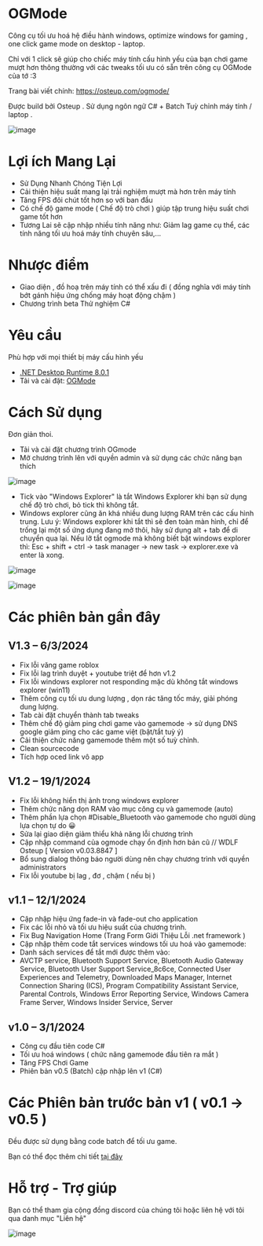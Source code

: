 # OGMode
Công cụ tối ưu hoá hệ điều hành windows, optimize windows for gaming , one click game mode on desktop - laptop.

Chỉ với 1 click sẽ giúp cho chiếc máy tính cấu hình yếu của bạn chơi game mượt hơn thông thường với các tweaks tối ưu có sẵn trên công cụ OGMode của tớ :3

Trang bài viết chính: https://osteup.com/ogmode/

Được build bởi Osteup . Sử dụng ngôn ngữ C# + Batch Tuỳ chỉnh máy tính / laptop .

![image](https://github.com/SiroCandy06/OGMode/assets/101639160/e50f465b-47b9-4b1a-9c4d-c6fdafaff1c5)

# Lợi ích Mang Lại
* Sử Dụng Nhanh Chóng Tiện Lợi
* Cải thiện hiệu suất mang lại trải nghiệm mượt mà hơn trên máy tính
* Tăng FPS đôi chút tốt hơn so với ban đầu
* Có chế độ game mode ( Chế độ trò chơi ) giúp tập trung hiệu suất chơi game tốt hơn
* Tương Lai sẽ cập nhập nhiều tính năng như: Giảm lag game cụ thể, các tính năng tối ưu hoá máy tính chuyên sâu,...

# Nhược điểm
* Giao diện , đồ hoạ trên máy tính có thể xấu đi ( đồng nghĩa với máy tính bớt gánh hiệu ứng chống máy hoạt động chậm )
* Chương trình beta Thử nghiệm C#

# Yêu cầu
Phù hợp với mọi thiết bị máy cấu hình yếu
* [.NET Desktop Runtime 8.0.1](https://dotnet.microsoft.com/en-us/download/dotnet/8.0)
* Tải và cài đặt: [OGMode](https://github.com/SiroCandy06/OGMode/releases)

# Cách Sử dụng
Đơn giản thoi. 

- Tải và cài đặt chương trình OGmode
- Mở chương trình lên với quyền admin và sử dụng các chức năng bạn thích

![image](https://github.com/SiroCandy06/OGMode/assets/101639160/445d2bcc-2220-4553-bc5f-73528130fd8f)

- Tick vào "Windows Explorer" là tắt Windows Explorer khi bạn sử dụng chế độ trò chơi, bỏ tick thì không tắt.
- Windows explorer cũng ăn khá nhiều dung lượng RAM trên các cấu hình trung.
  Lưu ý: Windows explorer khi tắt thì sẽ đen toàn màn hình, chỉ để trống lại một số ứng dụng đang mở thôi, hãy sử dụng alt + tab để di chuyển qua lại.
  Nếu lỡ tắt ogmode mà không biết bật windows explorer thì: Esc + shift + ctrl -> task manager -> new task -> explorer.exe và enter là xong.

![image](https://github.com/SiroCandy06/OGMode/assets/101639160/65f2b9e1-d9e6-4c7f-97d3-82d798699a4b)

![image](https://github.com/SiroCandy06/OGMode/assets/101639160/40c9ad34-4e0e-43f5-a320-cf500b1b0910)

# Các phiên bản gần đây
## V1.3 – 6/3/2024
- Fix lỗi văng game roblox
- Fix lỗi lag trình duyệt + youtube triệt để hơn v1.2
- Fix lỗi windows explorer not responding mặc dù không tắt windows explorer (win11)
- Thêm công cụ tối ưu dung lượng , dọn rác tăng tốc máy, giải phóng dung lượng.
- Tab cài đặt chuyển thành tab tweaks
- Thêm chế độ giảm ping chơi game vào gamemode -> sử dụng DNS google giảm ping cho các game việt (bật/tắt tuỳ ý)
- Cải thiện chức năng gamemode thêm một số tuỳ chỉnh.
- Clean sourcecode
- Tích hợp oced link vô app
## V1.2 – 19/1/2024
- Fix lỗi không hiển thị ảnh trong windows explorer
- Thêm chức năng dọn RAM vào mục công cụ và gamemode (auto)
- Thêm phần lựa chọn #Disable_Bluetooth vào gamemode cho người dùng lựa chọn tự do 😀
- Sửa lại giao diện giảm thiểu khả năng lỗi chương trình
- Cập nhập command của ogmode chạy ổn định hơn bản cũ // WDLF Osteup [ Version v0.03.8847 ]
- Bổ sung dialog thông báo người dùng nên chạy chương trình với quyền administrators
- Fix lỗi youtube bị lag , đơ , chậm ( nếu bị )
## v1.1 – 12/1/2024
- Cập nhập hiệu ứng fade-in và fade-out cho application
- Fix các lỗi nhỏ và tối ưu hiệu suất của chương trình.
- Fix Bug Navigation Home (Trang Form Giới Thiệu Lỗi .net framework )
- Cập nhập thêm code tắt services windows tối ưu hoá vào gamemode:
- Danh sách services để tắt mới được thêm vào:
- AVCTP service, Bluetooth Support Service, Bluetooth Audio Gateway Service, Bluetooth User Support Service_8c6ce, Connected User Experiences and Telemetry, Downloaded Maps Manager, Internet Connection Sharing (ICS), Program Compatibility Assistant Service, Parental Controls, Windows Error Reporting Service, Windows Camera Frame Server, Windows Insider Service, Server
## v1.0 – 3/1/2024
- Công cụ đầu tiên code C#
- Tối ưu hoá windows ( chức năng gamemode đầu tiên ra mắt )
- Tăng FPS Chơi Game
- Phiên bản v0.5 (Batch) cập nhập lên v1 (C#)

# Các Phiên bản trước bản v1 ( v0.1 -> v0.5 )
Đều được sử dụng bằng code batch để tối ưu game.

Bạn có thể đọc thêm chi tiết [tại đây](https://osteup.com/tool-ogmode-fix-lag-windows-toi-uu-hoa-may-tinh/)

# Hỗ trợ - Trợ giúp
Bạn có thể tham gia cộng đồng discord của chúng tôi hoặc liên hệ với tôi qua danh mục "Liên hệ"

![image](https://github.com/SiroCandy06/OGMode/assets/101639160/504aeffc-4e15-4d63-8c31-ceeec8c700fe)

